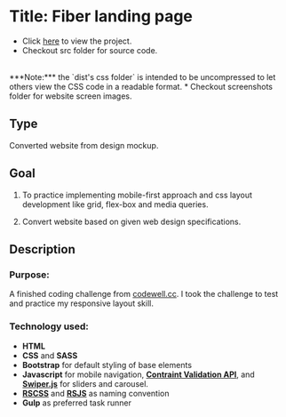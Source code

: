 # Title: Fiber landing page
* Click [here](https://mercado-joshua.github.io/fiber-landing-page/) to view the project.
* Checkout src folder for source code.
<br>
***Note:*** the `dist's css folder` is intended to be uncompressed to let others view the CSS code in a readable format.
* Checkout screenshots folder for website screen images.

## Type
Converted website from design mockup.

## Goal
1. To practice implementing mobile-first approach and css layout development like grid, flex-box and media queries.

2. Convert website based on given web design specifications.

## Description
### Purpose:
A finished coding challenge from [codewell.cc](https://www.codewell.cc/challenges/fiber-landing-page--608a7e639691700015db16d1).
I took the challenge to test and practice my responsive layout skill.

### Technology used:
* **HTML**
* **CSS** and **SASS**
* **Bootstrap** for default styling of base elements
* **Javascript** for mobile navigation, **[Contraint Validation API](https://developer.mozilla.org/en-US/docs/Web/API/Constraint_validation)**, and **[Swiper.js](https://swiperjs.com/)** for sliders and carousel.
* **[RSCSS](https://rscss.io/index.html)** and **[RSJS](https://ricostacruz.com/rsjs/)** as naming convention
* **Gulp** as preferred task runner




